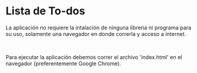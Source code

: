 <h1>Lista de To-dos</h1>

<p>La aplicación no requiere la intalación de ninguna libreria ni programa para su uso, solamente una navegador en donde correrla y acceso a internet.</p><br>
<p>Para ejecutar la aplicación debemos correr el archivo 'index.html' en el navegador (preferentemente Google Chrome).</p>
